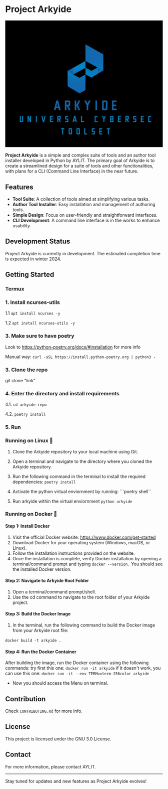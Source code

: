 # Project Arkyide

![Arkyide Logo](assets/logo.jpg)

**Project Arkyide** is a simple and complex suite of tools and an author tool installer developed in Python by AYLIT. The primary goal of Arkyide is to create a streamlined design for a suite of tools and other functionalities, with plans for a CLI (Command Line Interface) in the near future.

## Features

- **Tool Suite**: A collection of tools aimed at simplifying various tasks.
- **Author Tool Installer**: Easy installation and management of authoring tools.
- **Simple Design**: Focus on user-friendly and straightforward interfaces.
- **CLI Development**: A command line interface is in the works to enhance usability.

## Development Status

Project Arkyide is currently in development. The estimated completion time is expected in winter 2024.

## Getting Started
### Termux
### 1. Install ncurses-utils
1.1 `apt install ncurses -y`

1.2 `apt install ncurses-utils -y`

### 3. Make sure to have poetry
Look to https://python-poetry.org/docs/#installation for more info

Manual way: 
`curl -sSL https://install.python-poetry.org | python3 - `

### 3. Clone the repo
git clone "link"

### 4. Enter the directory and install requirements
4.1. `cd arkyide-repo`

4.2. `poetry install`

### 5. Run
### Running on Linux 🐧

1. Clone the Arkyide repository to your local machine using Git.

2. Open a terminal and navigate to the directory where you cloned the Arkyide repository.

3. Run the following command in the terminal to install the required dependencies: 
```poetry install```

4. Activate the python virtual enviornment by running:
```poetry shell``

6. Run arkyide within the virtual enviornment
```python arkyide```
### Running on Docker 🐳
#### Step 1: Install Docker

1. Visit the official Docker website: https://www.docker.com/get-started
2. Download Docker for your operating system (Windows, macOS, or Linux).
3. Follow the installation instructions provided on the website.
4. Once the installation is complete, verify Docker installation by opening a terminal/command prompt and typing `docker --version.` You should see the installed Docker version.

#### Step 2: Navigate to Arkyide Root Folder

1. Open a terminal/command prompt/shell.
2. Use the cd command to navigate to the root folder of your Arkyide project.

#### Step 3: Build the Docker Image

1. In the terminal, run the following command to build the Docker image from your Arkyide root file:

`docker build -t arkyide .`
#### Step 4: Run the Docker Container

After building the image, run the Docker container using the following commands:
try first this one:
`docker run -it arkyide`
if it doesn't work, you can use this one:
`docker run -it --env TERM=xterm-256color arkyide`

- Now you should access the Menu on terminal.

## Contribution

Check `CONTRIBUTING.md` for more info.

## License

This project is licensed under the GNU 3.0 License.

## Contact

For more information, please contact AYLIT.

---

Stay tuned for updates and new features as Project Arkyide evolves!

